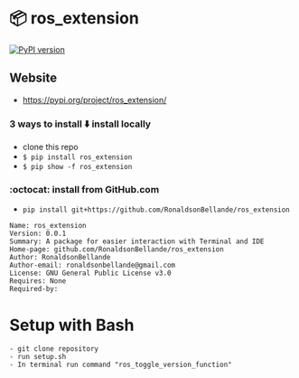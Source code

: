 # 📦 ros_extension
[![PyPI version](https://badge.fury.io/py/ros_extension.svg)](https://badge.fury.io/py/ros_extension)

## Website
- https://pypi.org/project/ros_extension/

### 3 ways to install ⬇️ install locally
- clone this repo
- `$ pip install ros_extension`
- `$ pip show -f ros_extension`

### :octocat: install from GitHub.com
- `pip install git+https://github.com/RonaldsonBellande/ros_extension`

```
Name: ros_extension
Version: 0.0.1
Summary: A package for easier interaction with Terminal and IDE
Home-page: github.com/RonaldsonBellande/ros_extension
Author: RonaldsonBellande
Author-email: ronaldsonbellande@gmail.com
License: GNU General Public License v3.0
Requires: None
Required-by:
```

# Setup with Bash 
 ```
 - git clone repository
 - run setup.sh
 - In terminal run command "ros_toggle_version_function"
 ```
